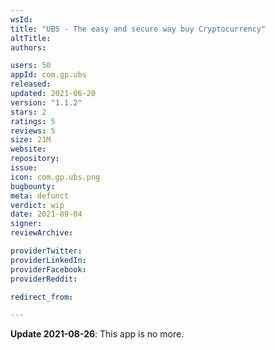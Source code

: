 ```yaml
---
wsId: 
title: "UBS - The easy and secure way buy Cryptocurrency"
altTitle: 
authors:

users: 50
appId: com.gp.ubs
released: 
updated: 2021-06-20
version: "1.1.2"
stars: 2
ratings: 5
reviews: 5
size: 21M
website: 
repository: 
issue: 
icon: com.gp.ubs.png
bugbounty: 
meta: defunct
verdict: wip
date: 2021-09-04
signer: 
reviewArchive:

providerTwitter: 
providerLinkedIn: 
providerFacebook: 
providerReddit: 

redirect_from:

---
```


**Update 2021-08-26**: This app is no more.
